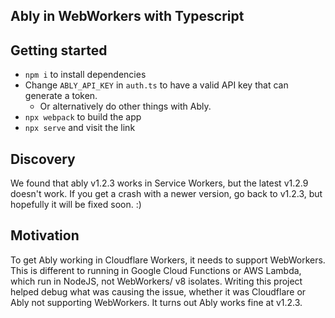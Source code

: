 ## Ably in WebWorkers with Typescript

## Getting started
- `npm i` to install dependencies
- Change `ABLY_API_KEY` in `auth.ts` to have a valid API key that can generate a token.
  - Or alternatively do other things with Ably.
- `npx webpack` to build the app
- `npx serve` and visit the link

## Discovery
 We found that ably v1.2.3 works in Service Workers, but the latest v1.2.9 doesn't work. If you get a crash with a newer version, go back to v1.2.3, but hopefully it will be fixed soon. :)
 
## Motivation
To get Ably working in Cloudflare Workers, it needs to support WebWorkers. This is different to running in Google Cloud Functions or AWS Lambda, which run in NodeJS, not WebWorkers/ v8 isolates. Writing this project helped debug what was causing the issue, whether it was Cloudflare or Ably not supporting WebWorkers. It turns out Ably works fine at v1.2.3.
